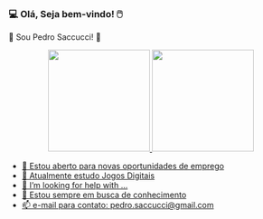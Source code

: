### 💻 Olá, Seja bem-vindo! 🖱️
🤙 Sou Pedro Saccucci! 🤙 

<div align="center">
  <a href="https://github.com/Saccucci">
  <img height="180em" src="https://github-readme-stats.vercel.app/api?username=Saccucci&show_icons=true&theme=dracula&include_all_commits=true&count_private=true"/>
  <img height="180em" src="https://github-readme-stats.vercel.app/api/top-langs/?username=Saccucci&layout=compact&langs_count=7&theme=dracula"/>
</div>

- 🔭 Estou aberto para novas oportunidades de emprego
- 🌱 Atualmente estudo Jogos Digitais
- 🤔 I’m looking for help with ...
- 💬 Estou sempre em busca de conhecimento
- 📫 e-mail para contato: pedro.saccucci@gmail.com
